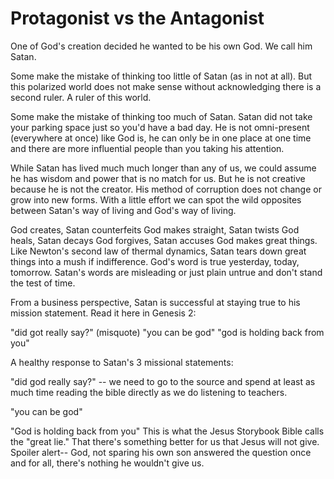 # Protagonist vs the Antagonist

One of God's creation decided he wanted to be his own God.  We call him Satan.

Some make the mistake of thinking too little of Satan (as in not at all).  But this polarized world does not make sense without acknowledging there is a second ruler.  A ruler of this world.

Some make the mistake of thinking too much of Satan.  Satan did not take your parking space just so you'd have a bad day.  He is not omni-present (everywhere at once) like God is, he can only be in one place at one time and there are more influential people than you taking his attention.

While Satan has lived much much longer than any of us, we could assume he has wisdom and power that is no match for us.  But he is not creative because he is not the creator.  His method of corruption does not change or grow into new forms.  With a little effort we can spot the wild opposites between Satan's way of living and God's way of living.

God creates, Satan counterfeits
God makes straight, Satan twists
God heals, Satan decays
God forgives, Satan accuses
God makes great things.  Like Newton's second law of thermal dynamics, Satan tears down great things into a mush if indifference.
God's word is true yesterday, today, tomorrow.  Satan's words are misleading or just plain untrue and don't stand the test of time.

From a business perspective, Satan is successful at staying true to his mission statement.  Read it here in Genesis 2:

"did got really say?" (misquote)
"you can be god"
"god is holding back from you"

A healthy response to Satan's 3 missional statements:

"did god really say?" -- we need to go to the source and spend at least as much time reading the bible directly as we do listening to teachers.

"you can be god"

"God is holding back from you"
This is what the Jesus Storybook Bible calls the "great lie."  That there's something better for us that Jesus will not give.  Spoiler alert-- God, not sparing his own son answered the question once and for all, there's nothing he wouldn't give us.


